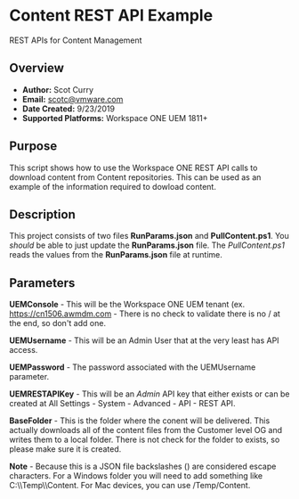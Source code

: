 # Content REST API Example
REST APIs for Content Management

## Overview
- **Author:** Scot Curry
- **Email:** scotc@vmware.com
- **Date Created:** 9/23/2019
- **Supported Platforms:** Workspace ONE UEM 1811+

## Purpose
<!-- Summary Start -->
This script shows how to use the Workspace ONE REST API calls to download content from Content repositories.  This can be used as an example of the information required to dowload content.
<!-- Summary End -->
## Description
This project consists of two files **RunParams.json** and **PullContent.ps1**.  You *should* be able to just update the **RunParams.json** file.  The *PullContent.ps1* reads the values from the **RunParams.json** file at runtime.

## Parameters
**UEMConsole** - This will be the Workspace ONE UEM tenant (ex. https://cn1506.awmdm.com - There is no check to validate there is no / at the end, so don't add one.

**UEMUsername** - This will be an Admin User that at the very least has API access.

**UEMPassword** - The password associated with the UEMUsername parameter.

**UEMRESTAPIKey** - This will be an *Admin* API key that either exists or can be created at All Settings - System - Advanced - API - REST API.

**BaseFolder** - This is the folder where the conent will be delivered.  This actually downloads all of the content files from the Customer level OG and writes them to a local folder.  There is not check for the folder to exists, so please make sure it is created.

**Note** - Because this is a JSON file backslashes (\) are considered escape characters.  For a Windows folder you will need to add something like C:\\\Temp\\\Content.  For Mac devices, you can use /Temp/Content.
